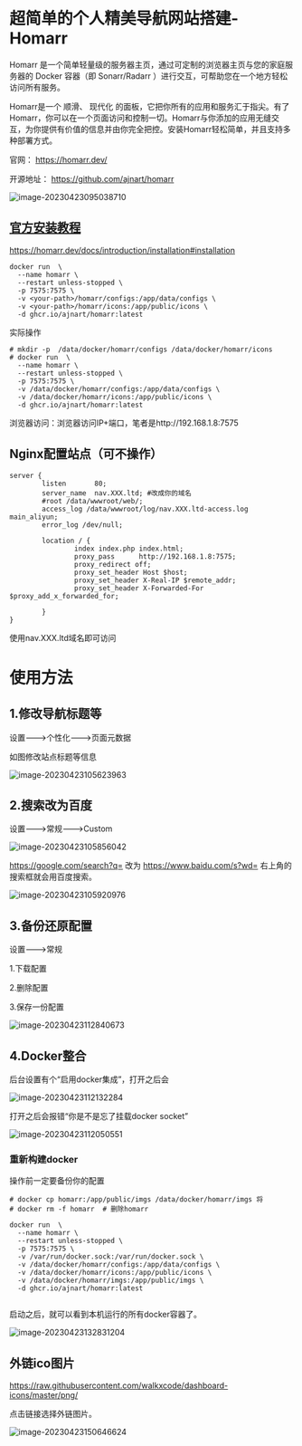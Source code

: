 # 超简单的个人精美导航网站搭建-Homarr



Homarr 是一个简单轻量级的服务器主页，通过可定制的浏览器主页与您的家庭服务器的 Docker 容器（即 Sonarr/Radarr ）进行交互，可帮助您在一个地方轻松访问所有服务。

Homarr是一个 顺滑、 现代化 的面板，它把你所有的应用和服务汇于指尖。有了Homarr，你可以在一个页面访问和控制一切。Homarr与你添加的应用无缝交互，为你提供有价值的信息并由你完全把控。安装Homarr轻松简单，并且支持多种部署方式。

官网： https://homarr.dev/

开源地址： https://github.com/ajnart/homarr

![image-20230423095038710](https://imgoss.xgss.net/picgo/image-20230423095038710.png?aliyun)



## [官方安装教程](https://homarr.dev/docs/introduction/installation#installation)

https://homarr.dev/docs/introduction/installation#installation

```
docker run  \
  --name homarr \
  --restart unless-stopped \
  -p 7575:7575 \
  -v <your-path>/homarr/configs:/app/data/configs \
  -v <your-path>/homarr/icons:/app/public/icons \
  -d ghcr.io/ajnart/homarr:latest
```



实际操作

```
# mkdir -p  /data/docker/homarr/configs /data/docker/homarr/icons
# docker run  \
  --name homarr \
  --restart unless-stopped \
  -p 7575:7575 \
  -v /data/docker/homarr/configs:/app/data/configs \
  -v /data/docker/homarr/icons:/app/public/icons \
  -d ghcr.io/ajnart/homarr:latest
```



浏览器访问：浏览器访问IP+端口，笔者是http://192.168.1.8:7575



## Nginx配置站点（可不操作）

```
server {
        listen       80;
        server_name  nav.XXX.ltd; #改成你的域名
        #root /data/wwwroot/web/;
        access_log /data/wwwroot/log/nav.XXX.ltd-access.log main_aliyun;
        error_log /dev/null;

        location / {
                index index.php index.html;
                proxy_pass      http://192.168.1.8:7575;
                proxy_redirect off;
                proxy_set_header Host $host;
                proxy_set_header X-Real-IP $remote_addr;
                proxy_set_header X-Forwarded-For $proxy_add_x_forwarded_for;

        }
}
```

使用nav.XXX.ltd域名即可访问

# 使用方法

## 1.修改导航标题等

设置--->个性化--->页面元数据

如图修改站点标题等信息

![image-20230423105623963](https://imgoss.xgss.net/picgo/image-20230423105623963.png?aliyun)



## 2.搜索改为百度

设置--->常规--->Custom

![image-20230423105856042](https://imgoss.xgss.net/picgo/image-20230423105856042.png?aliyun)

https://google.com/search?q= 改为  https://www.baidu.com/s?wd= 右上角的搜索框就会用百度搜索。

![image-20230423105920976](https://imgoss.xgss.net/picgo/image-20230423105920976.png?aliyun)



## 3.备份还原配置

设置--->常规

1.下载配置

2.删除配置

3.保存一份配置

![image-20230423112840673](https://imgoss.xgss.net/picgo/image-20230423112840673.png?aliyun)

## 4.Docker整合

后台设置有个“启用docker集成”，打开之后会

![image-20230423112132284](https://imgoss.xgss.net/picgo/image-20230423112132284.png?aliyun)

打开之后会报错“你是不是忘了挂载docker socket”

![image-20230423112050551](https://imgoss.xgss.net/picgo/image-20230423112050551.png?aliyun)

### 重新构建docker

操作前一定要备份你的配置

```
# docker cp homarr:/app/public/imgs /data/docker/homarr/imgs 将
# docker rm -f homarr  # 删除homarr 

docker run  \
  --name homarr \
  --restart unless-stopped \
  -p 7575:7575 \
  -v /var/run/docker.sock:/var/run/docker.sock \
  -v /data/docker/homarr/configs:/app/data/configs \
  -v /data/docker/homarr/icons:/app/public/icons \
  -v /data/docker/homarr/imgs:/app/public/imgs \
  -d ghcr.io/ajnart/homarr:latest
 
```



启动之后，就可以看到本机运行的所有docker容器了。

![image-20230423132831204](https://imgoss.xgss.net/picgo/image-20230423132831204.png?aliyun)



## 外链ico图片

https://raw.githubusercontent.com/walkxcode/dashboard-icons/master/png/

点击链接选择外链图片。

![image-20230423150646624](https://imgoss.xgss.net/picgo/image-20230423150646624.png?aliyun)





